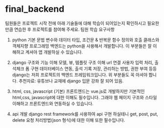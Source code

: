 # final_backend
팀원들은 프로젝트 시작 전에 아래 기술들에 대해 학습이 되어있는지 확인하시고 필요한 만큼 연습한 후 프로젝트를 참여해 주세요.
팀원 학습 요구사항 
1. python 기본 문법
   변수와 데이터 타입,
   조건문 & 반복문
   함수 정의와 호출
   클래스와 객체지향 프로그래밍
백엔드는 python을 사용해서 개발합니다. 이 부분들은 잘 이해하고 계셔야 앱 개발하실 수 있습니다.

2. django 구조와 기능 이해
   모델, 뷰, 템플릿 구조 이해
   url 연결
   사용자 입력 처리, 출석체크 폼 구현
   데이터베이스 연동, 출석 기록 저장, 관리하는 방법, 권한 부여 등등 
django는 저희 프로젝트의 백엔드 프레임워크입니다. 위 부분들도 꼭 아셔야 합니다.
추천자료: 유튜브나 교재에 django 입문 강좌 잘 되어 있음.

3. html, css, javascript (기본)
   프론트엔드는 vue.js로 개발하지만 기본적인 html,css, javascript에 대한 이해도 필수입니다. 그래야 웹 페이지 구조와 스타일 이해하고 프론트엔드와 연동하실 수 있습니다.

4.  api 개발
django rest framework를 사용하여 api 구현 하실테니 get, post, put, delete 요청 처리방법(json 형식)에 대한 이해 또한 필수입니다.


 

